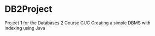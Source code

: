 # DB2Project
Project 1 for the Databases 2 Course GUC
Creating a simple DBMS with indexing using Java
